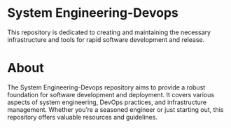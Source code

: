 # System Engineering-Devops

This repository is dedicated to creating and maintaining the necessary infrastructure and tools for rapid software development and release.

# About
The System Engineering-Devops repository aims to provide a robust foundation for software development and deployment. It covers various aspects of system engineering, DevOps practices, and infrastructure management. Whether you’re a seasoned engineer or just starting out, this repository offers valuable resources and guidelines.
